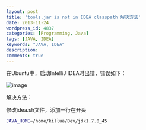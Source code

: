 ```yaml
---
layout: post
title: 'tools.jar is not in IDEA classpath 解决方法'
date: 2013-11-24
wordpress_id: 4837
categories: [Programming, Java]
tags: [JAVA, IDEA]
keywords: "JAVA, IDEA"
description: 
comments: true
---
```

在Ubuntu中，启动IntelliJ IDEA时出错，错误如下：

![image](/images/uploads/2013/11/Screenshot-from-2013-11-24-203357.png)

解决方法：

修改idea.sh文件，添加一行在开头

``` bash 
JAVA_HOME=/home/killua/Dev/jdk1.7.0_45
```
